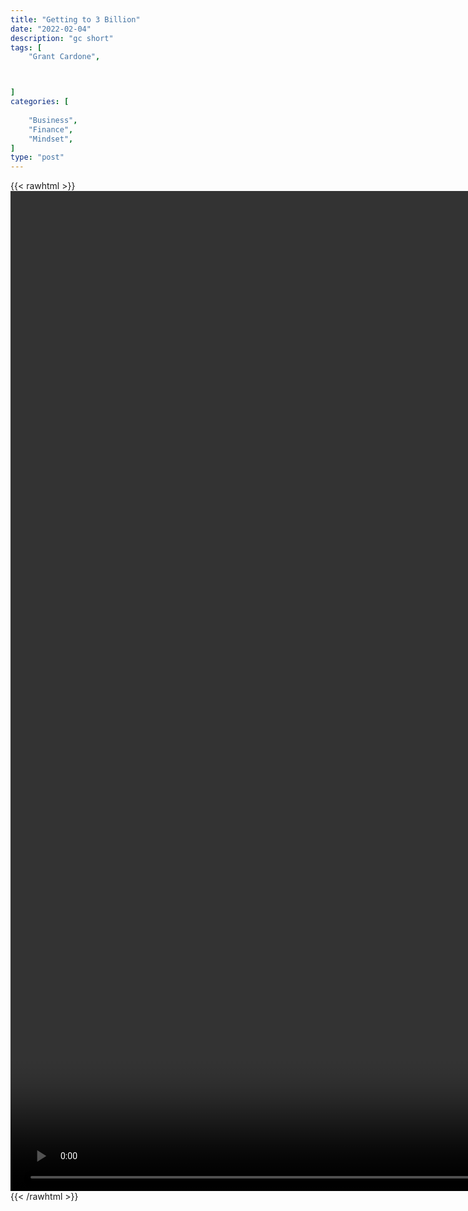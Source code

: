 ```yaml
---
title: "Getting to 3 Billion"
date: "2022-02-04"
description: "gc short"
tags: [
    "Grant Cardone",



]
categories: [
    
    "Business",
    "Finance",
    "Mindset",
]
type: "post"
---
```

{{< rawhtml >}}
    <video style="height:40vh;width:auto" overflow="hidden" controls>
        <source src="https://clips.dev00ps.com/Grant%20Cardone/Cardone%20how%20to%20get%20to%20three%20billions.mp4" type="video/mp4"> 
    </video>
{{< /rawhtml >}}